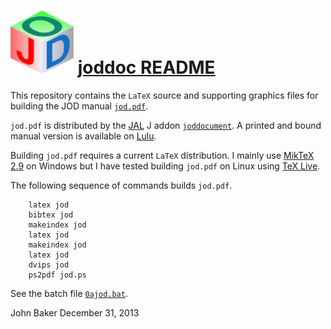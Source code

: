![](/jodgraphics/jodtinycube2.png) [joddoc README](http://bakerjd99.wordpress.com/the-jod-page/)
===============================================================================================

This repository contains the `LaTeX` source and supporting
graphics files for building the JOD manual [`jod.pdf`](https://www.box.com/shared/gajfu50gc0).

`jod.pdf` is distributed by the [JAL](http://www.jsoftware.com/jwiki/JAL/User%20Guide) J addon 
[`joddocument`](http://www.jsoftware.com/jwiki/Addons/general/joddocument).
A printed and bound manual version is available on 
[Lulu](http://www.lulu.com/shop/john-baker/jod-j-object-dictionary/paperback/product-20076245.html).

Building `jod.pdf` requires a current `LaTeX` distribution.
I mainly use [MikTeX 2.9](http://www.miktex.org/) on Windows but I have tested
building `jod.pdf` on Linux using [TeX Live](http://www.tug.org/texlive/).

The following sequence of commands builds `jod.pdf`.

        latex jod
        bibtex jod
        makeindex jod
        latex jod
        makeindex jod
        latex jod
        dvips jod
        ps2pdf jod.ps

See the batch file [`0ajod.bat`](https://github.com/bakerjd99/joddoc/blob/master/0ajod.bat).

John Baker
December 31, 2013

